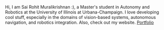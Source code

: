 Hi, I am Sai Rohit Muralikrishnan :), a Master's student in Autonomy and Robotics at the University of Illinois at Urbana-Champaign. I love developing cool stuff, especially in the domains of vision-based systems, autonomous navigation, and robotics integration. Also, check out my website. 
[Portfolio](https://rohitmurali18.github.io./)


<!---
RohitMurali18/RohitMurali18 is a ✨ special ✨ repository because its `README.md` (this file) appears on your GitHub profile.
You can click the Preview link to take a look at your changes.
--->
